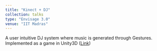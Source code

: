 ```yaml
---
title: "Kinect + DJ"
collection: talks
type: "Envisage 3.0"
venue: "IIT Madras"
---
```


A user intuitive DJ system where music is generated through Gestures. Implemented as a game in Unity3D  ([Link](https://github.com/anshulbshah/Kinect-DJ))
